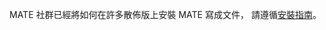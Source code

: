 <!--
.. link:
.. description:
.. tags: 
.. date: 2012-04-17 06:32:31
.. title: 安裝
.. slug: install
-->

MATE 社群已經將如何在許多散佈版上安裝 MATE 寫成文件，
請遵循[安裝指南](http://wiki.mate-desktop.org/download)。  
